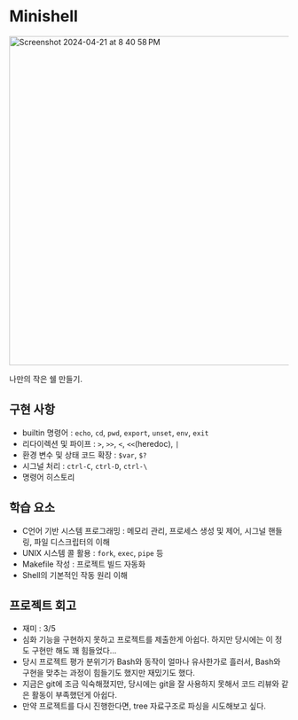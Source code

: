 # Minishell

<img width="594" alt="Screenshot 2024-04-21 at 8 40 58 PM" src="https://github.com/sideseal/minishell/assets/63810422/546f8fff-38f2-49be-a455-873772a52175">

나만의 작은 쉘 만들기.

## 구현 사항

* builtin 명령어 : `echo`, `cd`, `pwd`, `export`, `unset`, `env`, `exit`
* 리다이렉션 및 파이프 : `>`, `>>`, `<`, `<<`(heredoc), `|`
* 환경 변수 및 상태 코드 확장 : `$var`, `$?`
* 시그널 처리 : `ctrl-C`, `ctrl-D`, `ctrl-\`
* 명령어 히스토리

## 학습 요소

* C언어 기반 시스템 프로그래밍 : 메모리 관리, 프로세스 생성 및 제어, 시그널 핸들링, 파일 디스크립터의 이해
* UNIX 시스템 콜 활용 : `fork`, `exec`, `pipe` 등
* Makefile 작성 : 프로젝트 빌드 자동화
* Shell의 기본적인 작동 원리 이해

## 프로젝트 회고

* 재미 : 3/5
* 심화 기능을 구현하지 못하고 프로젝트를 제출한게 아쉽다. 하지만 당시에는 이 정도 구현만 해도 꽤 힘들었다...
* 당시 프로젝트 평가 분위기가 Bash와 동작이 얼마나 유사한가로 흘러서, Bash와 구현을 맞추는 과정이 힘들기도 했지만 재밌기도 했다.
* 지금은 git에 조금 익숙해졌지만, 당시에는 git을 잘 사용하지 못해서 코드 리뷰와 같은 활동이 부족했던게 아쉽다.
* 만약 프로젝트를 다시 진행한다면, tree 자료구조로 파싱을 시도해보고 싶다.
